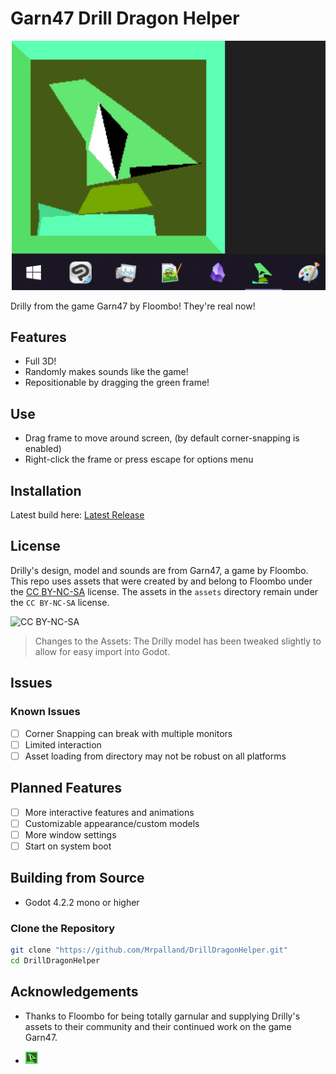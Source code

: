 # Garn47 Drill Dragon Helper 

![Drilly](.github/images/Drilly_Anim.webp)

Drilly from the game Garn47 by Floombo! They're real now!

## Features

- Full 3D!
- Randomly makes sounds like the game!
- Repositionable by dragging the green frame!

## Use
- Drag frame to move around screen, (by default corner-snapping is enabled)
- Right-click the frame or press escape for options menu


## Installation

Latest build here: [Latest Release](https://github.com/Mrpalland/DrillDragonHelper/releases/latest)

## License

Drilly's design, model and sounds are from Garn47, a game by Floombo. This repo uses assets that were created by and belong to Floombo under the [CC BY-NC-SA](https://creativecommons.org/licenses/by-nc-sa/4.0/) license. The assets in the `assets` directory remain under the `CC BY-NC-SA` license.

![CC BY-NC-SA](https://licensebuttons.net/l/by-nc-sa/4.0/88x31.png)

> Changes to the Assets: The Drilly model has been tweaked slightly to allow for easy import into Godot.

## Issues

### Known Issues

- [ ] Corner Snapping can break with multiple monitors
- [ ] Limited interaction
- [ ] Asset loading from directory may not be robust on all platforms

## Planned Features

- [ ] More interactive features and animations
- [ ] Customizable appearance/custom models
- [ ] More window settings
- [ ] Start on system boot

## Building from Source

- Godot 4.2.2 mono or higher

### Clone the Repository

```bash
git clone "https://github.com/Mrpalland/DrillDragonHelper.git"
cd DrillDragonHelper
```

## Acknowledgements

- Thanks to Floombo for being totally garnular and supplying Drilly's assets to their community and their continued work on the game Garn47.

- <img src=".github/images/Drilly.png" alt="drawing" width="20"/>
